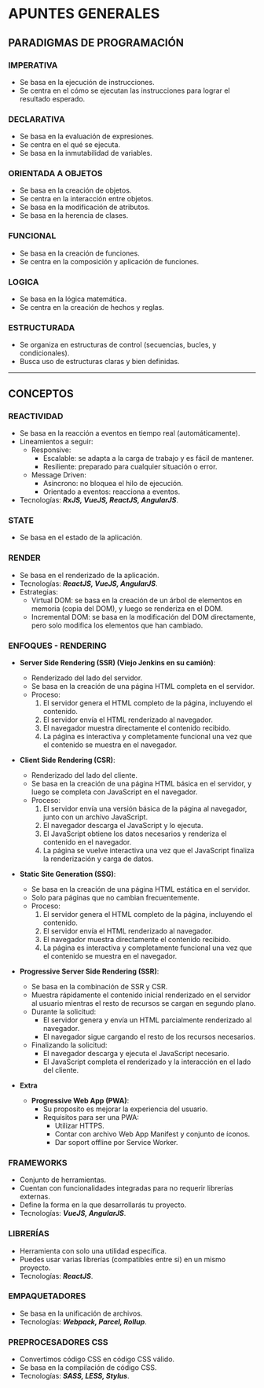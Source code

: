 # **APUNTES GENERALES**

## **PARADIGMAS DE PROGRAMACIÓN**

### **IMPERATIVA**
- Se basa en la ejecución de instrucciones.
- Se centra en el cómo se ejecutan las instrucciones para lograr el resultado esperado.

### **DECLARATIVA**
- Se basa en la evaluación de expresiones.
- Se centra en el qué se ejecuta.
- Se basa en la inmutabilidad de variables.

### **ORIENTADA A OBJETOS**
- Se basa en la creación de objetos.
- Se centra en la interacción entre objetos.
- Se basa en la modificación de atributos.
- Se basa en la herencia de clases.

### **FUNCIONAL**
- Se basa en la creación de funciones.
- Se centra en la composición y aplicación de funciones.

### **LOGICA**
- Se basa en la lógica matemática.
- Se centra en la creación de hechos y reglas.

### **ESTRUCTURADA**
- Se organiza en estructuras de control (secuencias, bucles, y condicionales).
- Busca uso de estructuras claras y bien definidas.

---
## **CONCEPTOS**

### **REACTIVIDAD**
- Se basa en la reacción a eventos en tiempo real (automáticamente).
- Lineamientos a seguir:
    - Responsive:
        - Escalable: se adapta a la carga de trabajo y es fácil de mantener.
        - Resiliente: preparado para cualquier situación o error.
    - Message Driven:
        - Asíncrono: no bloquea el hilo de ejecución.
        - Orientado a eventos: reacciona a eventos.
- Tecnologías: _**RxJS, VueJS, ReactJS, AngularJS**_.

### **STATE**
- Se basa en el estado de la aplicación.

### **RENDER**
- Se basa en el renderizado de la aplicación.
- Tecnologías: _**ReactJS, VueJS, AngularJS**_.
- Estrategias:
    - Virtual DOM: se basa en la creación de un árbol de elementos en memoria (copia del DOM), y luego se renderiza en el DOM.
    - Incremental DOM: se basa en la modificación del DOM directamente, pero solo modifica los elementos que han cambiado.

### **ENFOQUES - RENDERING**
- **Server Side Rendering (SSR) (Viejo Jenkins en su camión)**: 
    - Renderizado del lado del servidor.
    - Se basa en la creación de una página HTML completa en el servidor.        
    - Proceso:
        1. El servidor genera el HTML completo de la página, incluyendo el contenido.
        2. El servidor envía el HTML renderizado al navegador.
        3. El navegador muestra directamente el contenido recibido.
        4. La página es interactiva y completamente funcional una vez que el contenido se muestra en el navegador.

- **Client Side Rendering (CSR)**: 
    - Renderizado del lado del cliente.
    - Se basa en la creación de una página HTML básica en el servidor, y luego se completa con JavaScript en el navegador.
    - Proceso:
        1. El servidor envía una versión básica de la página al navegador, junto con un archivo JavaScript.
        2. El navegador descarga el JavaScript y lo ejecuta.
        3. El JavaScript obtiene los datos necesarios y renderiza el contenido en el navegador.
        4. La página se vuelve interactiva una vez que el JavaScript finaliza la renderización y carga de datos.

- **Static Site Generation (SSG)**:
    - Se basa en la creación de una página HTML estática en el servidor.
    - Solo para páginas que no cambian frecuentemente.
    - Proceso:
        1. El servidor genera el HTML completo de la página, incluyendo el contenido.
        2. El servidor envía el HTML renderizado al navegador.
        3. El navegador muestra directamente el contenido recibido.
        4. La página es interactiva y completamente funcional una vez que el contenido se muestra en el navegador.

- **Progressive Server Side Rendering (SSR)**:
    - Se basa en la combinación de SSR y CSR.
    - Muestra rápidamente el contenido inicial renderizado en el servidor al usuario mientras el resto de recursos se cargan en segundo plano. 
    - Durante la solicitud:
        - El servidor genera y envía un HTML parcialmente renderizado al navegador. 
        - El navegador sigue cargando el resto de los recursos necesarios.
    - Finalizando la solicitud:
        - El navegador descarga y ejecuta el JavaScript necesario.
        - El JavaScript completa el renderizado y la interacción en el lado del cliente.

- **Extra**
    - **Progressive Web App (PWA)**:
        - Su proposito es mejorar la experiencia del usuario.
        - Requisitos para ser una PWA:
            - Utilizar HTTPS.
            - Contar con archivo Web App Manifest y conjunto de íconos.
            - Dar soport offline por Service Worker. 

### **FRAMEWORKS**
- Conjunto de herramientas.
- Cuentan con funcionalidades integradas para no requerir librerías externas.
- Define la forma en la que desarrollarás tu proyecto.
- Tecnologías: _**VueJS, AngularJS**_.

### **LIBRERÍAS**
- Herramienta con solo una utilidad específica.
- Puedes usar varias librerías (compatibles entre si) en un mismo proyecto.
- Tecnologías: _**ReactJS**_.

### **EMPAQUETADORES**
- Se basa en la unificación de archivos.
- Tecnologías: _**Webpack, Parcel, Rollup**_.

### **PREPROCESADORES CSS**
- Convertimos código CSS en código CSS válido.
- Se basa en la compilación de código CSS. 
- Tecnologías: _**SASS, LESS, Stylus**_.
